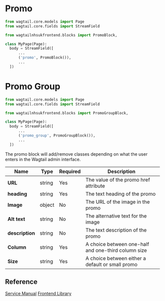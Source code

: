 
# Promo

```py
from wagtail.core.models import Page
from wagtail.core.fields import StreamField

from wagtailnhsukfrontend.blocks import PromoBlock,

class MyPage(Page):
  body = StreamField([
      ...
      ('promo', PromoBlock()),
      ...
  ])
```

# Promo Group
```py
from wagtail.core.models import Page
from wagtail.core.fields import StreamField

from wagtailnhsukfrontend.blocks import PromoGroupBlock,

class MyPage(Page):
  body = StreamField([
      ...
      ('promo_group', PromoGroupBlock()),
      ...
  ])
```

The promo block will add/remove classes depending on what the user enters in the Wagtail admin interface. 

| Name                | Type     | Required  | Description  |
| --------------------|----------|-----------|--------------|
| **URL**            | string   | Yes       | The value of the promo href attribute |
| **heading**         | string   | Yes       | The text heading of the promo |
| **Image**          | object   | No        | The URL of the image in the promo |
| **Alt text**     | string   | No        | The alternative text for the image|
| **description**     | string   | No        | The text description of the promo |
| **Column**     | string   | Yes        | A choice between one-half and one-third column size |
| **Size**     | string   | Yes        | A choice between either a default or small promo |


## Reference

[Service Manual](https://beta.nhs.uk/service-manual/styles-components-patterns/promo)
[Frontend Library](https://github.com/nhsuk/nhsuk-frontend/tree/master/packages/components/promo)
